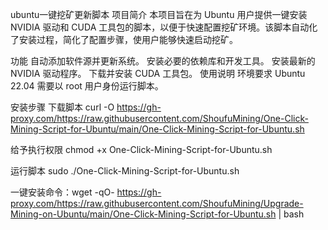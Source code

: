 ubuntu一键挖矿更新脚本
项目简介
本项目旨在为 Ubuntu 用户提供一键安装 NVIDIA 驱动和 CUDA 工具包的脚本，以便于快速配置挖矿环境。该脚本自动化了安装过程，简化了配置步骤，使用户能够快速启动挖矿。

功能
自动添加软件源并更新系统。
安装必要的依赖库和开发工具。
安装最新的 NVIDIA 驱动程序。
下载并安装 CUDA 工具包。
使用说明
环境要求
Ubuntu 22.04
需要以 root 用户身份运行脚本。

安装步骤
下载脚本
curl -O https://gh-proxy.com/https://raw.githubusercontent.com/ShoufuMining/One-Click-Mining-Script-for-Ubuntu/main/One-Click-Mining-Script-for-Ubuntu.sh

给予执行权限
chmod +x One-Click-Mining-Script-for-Ubuntu.sh

运行脚本
sudo ./One-Click-Mining-Script-for-Ubuntu.sh

一键安装命令：wget -qO- https://gh-proxy.com/https://raw.githubusercontent.com/ShoufuMining/Upgrade-Mining-on-Ubuntu/main/One-Click-Mining-Script-for-Ubuntu.sh | bash

